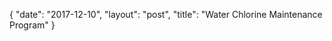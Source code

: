 {
   "date": "2017-12-10",
   "layout": "post",
   "title": "Water Chlorine Maintenance Program"
}

